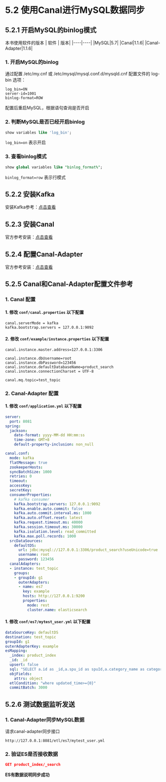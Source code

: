 # 5.2 使用Canal进行MySQL数据同步

## 5.2.1 开启MySQL的binlog模式

本书使用软件的版本
| 软件 | 版本|
|----|----|
|MySQL|5.7|
|Canal|1.1.6|
|Canal-Adapter|1.1.6|


### 1. 开启MySQL的binlog
通过配置 /etc/my.cnf 或 /etc/mysql/mysql.conf.d/mysqld.cnf 配置文件的 log-bin 选项：

```shell
log_bin=ON
server-id=1001
binlog-format=ROW
```
配置后重启MySQL，根据语句查询是否开启

### 2. 判断MySQL是否已经开启binlog
```sql
show variables like 'log_bin';
```
`log_bin=on` 表示开启

### 3. 查看binlog模式
```sql
show global variables like "binlog_format%";
```
`binlog_format=row` 表示行模式

## 5.2.2 安装Kafka
安装Kafka参考：[点击查看](https://www.cnblogs.com/chaosopen/p/17831418.html)

## 5.2.3 安装Canal
官方参考安装：[点击查看](https://github.com/alibaba/canal/wiki/QuickStart)

## 5.2.4 配置Canal-Adapter
官方参考安装：[点击查看](https://github.com/alibaba/canal/wiki/Sync-ES)

## 5.2.5 Canal和Canal-Adapter配置文件参考

### 1. Canal 配置

#### 1. 修改 `conf/canal.properties` 以下配置
```properties
canal.serverMode = kafka
kafka.bootstrap.servers = 127.0.0.1:9092
```

#### 2. 修改 `conf/example/instance.properties` 以下配置
```properties
canal.instance.master.address=127.0.0.1:3306

canal.instance.dbUsername=root
canal.instance.dbPassword=123456
canal.instance.defaultDatabaseName=product_search
canal.instance.connectionCharset = UTF-8

canal.mq.topic=test_topic
```

### 2. Canal-Adapter 配置


#### 1. 修改 `conf/application.yml` 以下配置

```yml
server:
  port: 8081
spring:
  jackson:
    date-format: yyyy-MM-dd HH:mm:ss
    time-zone: GMT+8
    default-property-inclusion: non_null

canal.conf:
  mode: kafka
  flatMessage: true
  zookeeperHosts:
  syncBatchSize: 1000
  retries: 0
  timeout:
  accessKey:
  secretKey:
  consumerProperties:
    # kafka consumer
    kafka.bootstrap.servers: 127.0.0.1:9092
    kafka.enable.auto.commit: false
    kafka.auto.commit.interval.ms: 1000
    kafka.auto.offset.reset: latest
    kafka.request.timeout.ms: 40000
    kafka.session.timeout.ms: 30000
    kafka.isolation.level: read_committed
    kafka.max.poll.records: 1000
  srcDataSources:
    defaultDS:
      url: jdbc:mysql://127.0.0.1:3306/product_search?useUnicode=true
      username: root
      password: 123456
  canalAdapters:
  - instance: test_topic
    groups:
    - groupId: g1
      outerAdapters:
      - name: es7
        key: example
        hosts: http://127.0.0.1:9200
        properties:
          mode: rest
          cluster.name: elasticsearch
```


#### 1. 修改 `conf/es7/mytest_user.yml` 以下配置

```yml
dataSourceKey: defaultDS
destination: test_topic
groupId: g1
outerAdapterKey: example
esMapping:
  _index: product_index
  _id: _id
  upsert: false
  sql: "SELECT a.id as _id,a.spu_id as spuId,a.category_name as categoryName,a.product_name as productName,a.price,a.attrs,DATE_FORMAT(a.updated_time,'%Y-%m-%d %H:%i:%s') updateTime,DATE_FORMAT(a.created_time,'%Y-%m-%d %H:%i:%s') createTime FROM sku_info a"
  objFields:
    attrs: object
  etlCondition: "where updated_time>={0}"
  commitBatch: 3000
```

## 5.2.6 测试数据监听发送

### 1. Canal-Adapter同步MySQL数据
请求canal-adapter同步接口
```shell
http://127.0.0.1:8081/etl/es7/mytest_user.yml
```

### 2. 验证ES是否接收数据
```json
GET product_index/_search
```

**ES有数据说明同步成功**